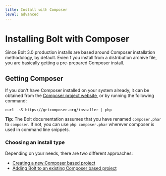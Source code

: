 ```yaml
---
title: Install with Composer
level: advanced
---
```

Installing Bolt with Composer
=============================

Since Bolt 3.0 production installs are based around Composer installation
methodology, by default. Evien f you install from a distribution archive file,
you are basically getting a pre-prepared Composer install.

Getting Composer
----------------

If you don't have Composer installed on your system already, it can be obtained
from the [Composer project website](https://getcomposer.org/download/), or by running the following command:

```
curl -sS https://getcomposer.org/installer | php
```

<p class="tip"><strong>Tip:</strong> The Bolt documentation assumes that you
have renamed <code>composer.phar</code> to <code>composer</code>. If not, you
can use <code>php composer.phar</code> wherever composer is used in command
line snippets.</p>

### Choosing an install type

Depending on your needs, there are two different approaches:
  * [Creating a new Composer based project](creating-a-new-project)
  * [Adding Bolt to an existing Composer based project](adding-to-an-existing-project)

